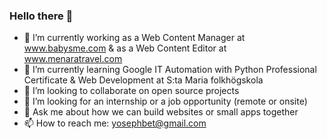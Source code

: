 ### Hello there 👋

- 🔭 I’m currently working as a Web Content Manager at www.babysme.com & as a Web Content Editor at www.menaratravel.com
- 🌱 I’m currently learning Google IT Automation with Python Professional Certificate & Web Development at S:ta Maria folkhögskola
- 👯 I’m looking to collaborate on open source projects
- 🤔 I’m looking for an internship or a job opportunity (remote or onsite)
- 💬 Ask me about how we can build websites or small apps together
- 📫 How to reach me: yosephbet@gmail.com 
